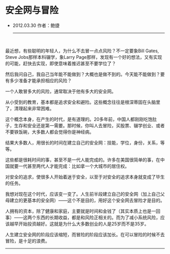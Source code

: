 # 安全网与冒险

* 2012.03.30   作者：鲍捷

  ***

  ​

最近想，有些聪明的年轻人，为什么不去冒一点点风险？不一定要象Bill Gates, Steve Jobs那样本科辍学，象Larry Page那样，发现有一个好的想法，又有实现的可能，赶快去实现，即使意味着推迟甚至不要学位了？

然后我问自己，我自己当年能不能做到？大概也是做不到的。今天能不能做到？要有多少准备才能承担相应的风险？

一个人敢冒多大的风险，通常取决于他有多大的安全网。

从小受到的教育，基本都是追求安全和避险。这些概念往往是根深蒂固在头脑里了，清理起来非常困难。

这个概念本身，在产生的时代，是有道理的。20多年前，中国人都刚刚吃饱肚子，生存和安全还是第一需要。那时候，你叫人去冒险，买股票、辍学创业、或者不要铁饭碗，大多数人都会觉得你是神经病。

结果大多数人，用很长的时间在建立自己的安全网：技能，学位，身份，关系，等等。

这些都是很耗时间的事，甚至不是一代人能完成的。许多在美国很简单的事，在中国就要一代甚至两代人才能完成：比如拿一个大城市的居住权。

对安全的追求，使很多人开始着迷于安全，以至于对安全的追求本身就变成了毕生的任务。

我想对现在这个时代，应该变一变了。人生前半段建立自己的安全网（加上自己父母建立的更基本的安全网）——这个不是目的，用好这个安全网去冒险才是目的。

人拥有的资本，除了健康和家庭，主要就是时间和金钱了（其实本质上也是一回事）——这两个东西的长期收益，都是和风险正相关的。而为了减小系统风险，应该越早开始投资越好。这就是为什么大多数创业的人是25岁而不是35岁。

人生建立安全网的阶段应该缩短，而冒险的阶段应该加长。在可以冒险的时候不去冒险，是十足的浪费。

***

